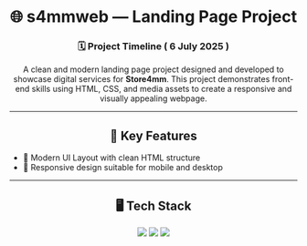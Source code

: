 
<h1 align="center">🌐 s4mmweb — Landing Page Project</h1>

<h3 align="center">🗓 Project Timeline ( 6 July 2025  )</h3>

<p align="center">
  A clean and modern landing page project designed and developed to showcase digital services for <strong>Store4mm</strong>. This project demonstrates front-end skills using HTML, CSS, and media assets to create a responsive and visually appealing webpage.
</p>

---

<h2 align="center">🚀 Key Features</h2>

<ul>
  <li>🎨 Modern UI Layout with clean HTML structure</li>
  <li>📱 Responsive design suitable for mobile and desktop</li>
</ul>

---

<h2 align="center">🖥 Tech Stack</h2>

<p align="center">
  <img src="https://img.shields.io/badge/HTML5-%23E34F26.svg?style=for-the-badge&logo=html5&logoColor=white"/>
  <img src="https://img.shields.io/badge/CSS3-%231572B6.svg?style=for-the-badge&logo=css3&logoColor=white"/>
  <img src="https://img.shields.io/badge/GitHub_Pages-%23323E48.svg?style=for-the-badge&logo=github&logoColor=white"/>
</p>


